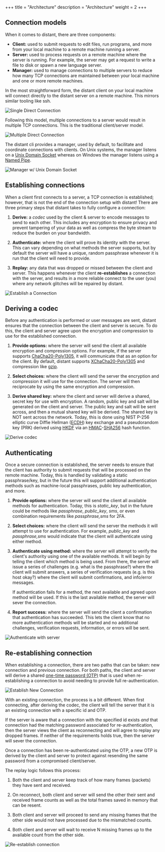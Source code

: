 +++
title = "Architecture"
description = "Architecture"
weight = 2
+++

## Connection models

When it comes to distant, there are three components:

* **Client:** used to submit requests to edit files, run programs, and more
  from your local machine to a remote machine running a server.
* **Server:** used to process requests on a remote machine where the server is
  running. For example, the server may get a request to write a file to disk or
  spawn a new language server.
* **Manager:** used to manage connections to multiple servers to reduce how
  many TCP connections are maintained between your local machine and one or
  more remote machines.

In the most straightforward form, the distant client on your local machine will
connect directly to the distant server on a remote machine. This mirrors
similar tooling like ssh.

<!-- 
  TODO: Add custom class to image so that the wrapping paragraph will center
        the image via `text-align:center`, the paragraph will be at width:100%,
        and the image tag will have some variable width going no larger than
        the image size, but depending on screen size will be some percentage
        like 50%, but if the screen is too small will be width 100%.

        Maybe width:80%, max-width:800px, min-width:250px
-->
![Single Direct Connection](/images/single-direct-connection.png)

Following this model, multiple connections to a server would result in multiple
TCP connections. This is the traditional client/server model.

![Multiple Direct Connection](/images/multiple-direct-connection.png)

The distant cli provides a manager, used by default, to facilitate and
coordinate connections with clients. On Unix systems, the manager listens on a
[Unix Domain Socket](https://en.wikipedia.org/wiki/Unix_domain_socket) whereas
on Windows the manager listens using a [Named
Pipe](https://learn.microsoft.com/en-us/windows/win32/ipc/named-pipes).

![Manager w/ Unix Domain Socket](/images/manager-uds.png)

## Establishing connections

When a client first connects to a server, a TCP connection is established;
however, that is not the end of the connection setup with distant! There are
three primary steps that distant takes to fully configure a connection:

1. **Derive:** a *codec* used by the client & server to encode messages to send
   to each other. This includes any encryption to ensure privacy and prevent
   tampering of your data as well as compress the byte stream to reduce the
   burden on your bandwidth.

2. **Authenticate:** where the client will prove its identity with the server.
   This can vary depending on what methods the server supports, but by default
   the server will have a unique, random passphrase whenever it is run that the
   client will need to provide.

3. **Replay:** any data that was dropped or missed between the client and
   server. This happens whenever the client **re-establishes** a connection
   with the server, and results in a more reliable connect to the user (you)
   where any network glitches will be repaired by distant.

![Establish a Connection](/images/establish-a-connection.png)

## Deriving a codec

Before any authentication is performed or user messages are sent, distant
ensures that the connection between the client and server is secure. To do
this, the client and server agree upon the encryption and compression to use
for the established connection.

1. **Provide options:** where the server will send the client all available
   encryption and compression options. For example, if the server supports
   [ChaCha20-Poly1305](https://en.wikipedia.org/wiki/ChaCha20-Poly1305), it
   will communicate that as an option for the client. By default, distant
   supports [XChaCha20-Poly1305](https://en.wikipedia.org/wiki/ChaCha20-Poly1305#XChaCha20-Poly1305_%E2%80%93_extended_nonce_variant)
   and compression like [gzip](https://en.wikipedia.org/wiki/Gzip).

2. **Select choices:** where the client will send the server the encryption and
   compression it will use for the connection. The server will then reciprocate
   by using the same encryption and compression.

3. **Derive shared key:** where the client and server will derive a shared,
   secret key for use with encryption. A random, public key and salt will be
   generated on the client and server. The public key and salt will be sent
   across, and then a mutual shared key will be derived. The shared key is NOT
   sent across the network. Today, this is done using NIST P-256 elliptic curve
   Diffie Hellman
   ([ECDH](https://en.wikipedia.org/wiki/Elliptic-curve_Diffie%E2%80%93Hellman))
   key exchange and a pseudorandom key (PRK) derived using
   [HKDF](https://en.wikipedia.org/wiki/HKDF) via an
   [HMAC](https://en.wikipedia.org/wiki/HMAC)-[SHA256](https://en.wikipedia.org/wiki/SHA-2)
   hash function.

![Derive codec](/images/derive-codec.png)

## Authenticating

Once a secure connection is established, the server needs to ensure that the
client has authority to submit requests that will be processed on the remote
machine. Today, this is handled by validating a static passphrase/key, but in
the future this will support additional authentication methods such as
machine-local passphrases, public key authentication, and more.

1. **Provide options:** where the server will send the client all available
   methods for authentication. Today, this is *static_key*, but in the future
   could be methods like *passphrase*, *public_key*, *sms*, or even combination
   requirements like *passphrase,sms* for 2FA.

2. **Select choices:** where the client will send the server the methods it
   will attempt to use for authentication. For example, *public_key* and
   *passphrase,sms* would indicate that the client will authenticate using
   either method.

3. **Authenticate using method:** where the server will attempt to verify the
   client's authority using one of the available methods. It will begin by
   telling the client which method is being used. From there, the server will
   issue a series of challenges (e.g. what is the passphrase?) where the client
   will submit answers, a series of verification requests (e.g. is this host
   okay?) where the client will submit confirmations, and info/error messages.

   If authentication fails for a method, the next available and agreed upon
   method will be used. If this is the last available method, the server will
   sever the connection.

4. **Report success:** where the server will send the client a confirmation
   that authentication has succeeded. This lets the client know that no more
   authentication methods will be started and no additional challenges,
   verification requests, information, or errors will be sent.

![Authenticate with server](/images/authenticate-with-server.png)

## Re-establishing connection

When establishing a connection, there are two paths that can be taken: new
connection and previous connection. For both paths, the client and server will
derive a shared [one-time password
(OTP)](https://en.wikipedia.org/wiki/One-time_password) that is used when
re-establishing a connection to avoid needing to provide full
re-authentication.

![Establish New Connection](/images/establish-new-connection.png)

With an existing connection, the process is a bit different. When first
connecting, after deriving the codec, the client will tell the server that it
is an existing connection with a specific id and OTP.

If the server is aware that a connection with the specified id exists *and*
that connection had the matching password associated for re-authentication,
then the server views the client as reconnecting and will agree to replay any
dropped frames. If neither of the requirements holds true, then the server will
sever the connection.

Once a connection has been re-authenticated using the OTP, a new OTP is derived
by the client and server to protect against resending the same password from a
compromised client/server.

The replay logic follows this process:

1. Both the client and server keep track of how many frames (packets) they have
   sent and received.

2. On reconnect, both client and server will send the other their sent and
   received frame counts as well as the total frames saved in memory that can
   be resent.

3. Both client and server will proceed to send any missing frames that the
   other side would not have processed due to the mismatched counts.

4. Both client and server will wait to receive N missing frames up to the
   available count from the other side.

![Re-establish connection](/images/reestablish-connection.png)
